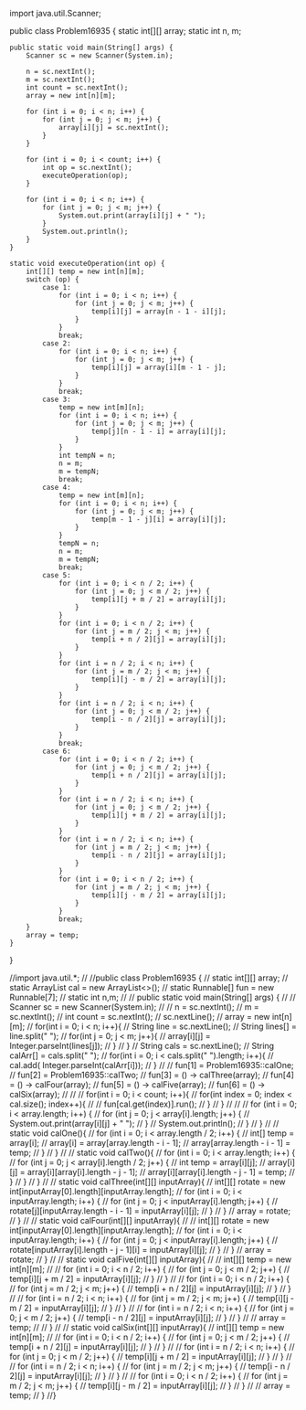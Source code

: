 import java.util.Scanner;

public class Problem16935 {
    static int[][] array;
    static int n, m;

    public static void main(String[] args) {
        Scanner sc = new Scanner(System.in);

        n = sc.nextInt();
        m = sc.nextInt();
        int count = sc.nextInt();
        array = new int[n][m];

        for (int i = 0; i < n; i++) {
            for (int j = 0; j < m; j++) {
                array[i][j] = sc.nextInt();
            }
        }

        for (int i = 0; i < count; i++) {
            int op = sc.nextInt();
            executeOperation(op);
        }

        for (int i = 0; i < n; i++) {
            for (int j = 0; j < m; j++) {
                System.out.print(array[i][j] + " ");
            }
            System.out.println();
        }
    }

    static void executeOperation(int op) {
        int[][] temp = new int[n][m];
        switch (op) {
            case 1:
                for (int i = 0; i < n; i++) {
                    for (int j = 0; j < m; j++) {
                        temp[i][j] = array[n - 1 - i][j];
                    }
                }
                break;
            case 2:
                for (int i = 0; i < n; i++) {
                    for (int j = 0; j < m; j++) {
                        temp[i][j] = array[i][m - 1 - j];
                    }
                }
                break;
            case 3:
                temp = new int[m][n];
                for (int i = 0; i < n; i++) {
                    for (int j = 0; j < m; j++) {
                        temp[j][n - 1 - i] = array[i][j];
                    }
                }
                int tempN = n;
                n = m;
                m = tempN;
                break;
            case 4:
                temp = new int[m][n];
                for (int i = 0; i < n; i++) {
                    for (int j = 0; j < m; j++) {
                        temp[m - 1 - j][i] = array[i][j];
                    }
                }
                tempN = n;
                n = m;
                m = tempN;
                break;
            case 5:
                for (int i = 0; i < n / 2; i++) {
                    for (int j = 0; j < m / 2; j++) {
                        temp[i][j + m / 2] = array[i][j];
                    }
                }
                for (int i = 0; i < n / 2; i++) {
                    for (int j = m / 2; j < m; j++) {
                        temp[i + n / 2][j] = array[i][j];
                    }
                }
                for (int i = n / 2; i < n; i++) {
                    for (int j = m / 2; j < m; j++) {
                        temp[i][j - m / 2] = array[i][j];
                    }
                }
                for (int i = n / 2; i < n; i++) {
                    for (int j = 0; j < m / 2; j++) {
                        temp[i - n / 2][j] = array[i][j];
                    }
                }
                break;
            case 6:
                for (int i = 0; i < n / 2; i++) {
                    for (int j = 0; j < m / 2; j++) {
                        temp[i + n / 2][j] = array[i][j];
                    }
                }
                for (int i = n / 2; i < n; i++) {
                    for (int j = 0; j < m / 2; j++) {
                        temp[i][j + m / 2] = array[i][j];
                    }
                }
                for (int i = n / 2; i < n; i++) {
                    for (int j = m / 2; j < m; j++) {
                        temp[i - n / 2][j] = array[i][j];
                    }
                }
                for (int i = 0; i < n / 2; i++) {
                    for (int j = m / 2; j < m; j++) {
                        temp[i][j - m / 2] = array[i][j];
                    }
                }
                break;
        }
        array = temp;
    }
}

//import java.util.*;
//
//public class Problem16935 {
//    static int[][] array;
//    static ArrayList<Integer> cal = new ArrayList<>();
//    static Runnable[] fun = new Runnable[7];
//    static int n,m;
//
//    public static void main(String[] args) {
//
//        Scanner sc = new Scanner(System.in);
//
//        n = sc.nextInt();
//        m = sc.nextInt();
//        int count = sc.nextInt();
//        sc.nextLine();
//        array = new int[n][m];
//        for(int i = 0; i < n; i++){
//            String line = sc.nextLine();
//            String lines[] = line.split(" ");
//            for(int j = 0; j < m; j++){
//                array[i][j] = Integer.parseInt(lines[j]);
//            }
//        }
//        String cals = sc.nextLine();
//        String calArr[] = cals.split(" ");
//        for(int i = 0; i < cals.split(" ").length; i++){
//            cal.add( Integer.parseInt(calArr[i]));
//        }
//
//        fun[1] = Problem16935::calOne;
//        fun[2] = Problem16935::calTwo;
//        fun[3] = () -> calThree(array);
//        fun[4] = () -> calFour(array);
//        fun[5] = () -> calFive(array);
//        fun[6] = () -> calSix(array);
//
//
//        for(int i = 0; i < count; i++){
//            for(int index = 0; index < cal.size(); index++){
//
//                fun[cal.get(index)].run();
//            }
//        }
//
//
//        for (int i = 0; i < array.length; i++) {
//            for (int j = 0; j < array[i].length; j++) {
//                System.out.print(array[i][j] + " ");
//            }
//            System.out.println();
//        }
//    }
//
//    static void calOne(){
//        for (int i = 0; i < array.length / 2; i++) {
//            int[] temp = array[i];
//            array[i] = array[array.length - i - 1];
//            array[array.length - i - 1] = temp;
//        }
//    }
//
//    static void calTwo(){
//        for (int i = 0; i < array.length; i++) {
//            for (int j = 0; j < array[i].length / 2; j++) {
//                int temp = array[i][j];
//                array[i][j] = array[i][array[i].length - j - 1];
//                array[i][array[i].length - j - 1] = temp;
//            }
//        }
//    }
//
//    static void calThree(int[][] inputArray){
//        int[][] rotate = new int[inputArray[0].length][inputArray.length];
//        for (int i = 0; i < inputArray.length; i++) {
//            for (int j = 0; j < inputArray[i].length; j++) {
//                rotate[j][inputArray.length - i - 1] = inputArray[i][j];
//            }
//        }
//        array = rotate;
//    }
//
//    static void calFour(int[][] inputArray){
//
//        int[][] rotate = new int[inputArray[0].length][inputArray.length];
//        for (int i = 0; i < inputArray.length; i++) {
//            for (int j = 0; j < inputArray[i].length; j++) {
//                rotate[inputArray[i].length - j - 1][i] = inputArray[i][j];
//            }
//        }
//        array = rotate;
//    }
//
//    static void calFive(int[][] inputArray){
//
//        int[][] temp = new int[n][m];
//
//        for (int i = 0; i < n / 2; i++) {
//            for (int j = 0; j < m / 2; j++) {
//                temp[i][j + m / 2] = inputArray[i][j];
//            }
//        }
//
//        for (int i = 0; i < n / 2; i++) {
//            for (int j = m / 2; j < m; j++) {
//                temp[i + n / 2][j] = inputArray[i][j];
//            }
//        }
//
//        for (int i = n / 2; i < n; i++) {
//            for (int j = m / 2; j < m; j++) {
//                temp[i][j - m / 2] = inputArray[i][j];
//            }
//        }
//
//        for (int i = n / 2; i < n; i++) {
//            for (int j = 0; j < m / 2; j++) {
//                temp[i - n / 2][j] = inputArray[i][j];
//            }
//        }
//
//        array = temp;
//
//    }
//
//    static void calSix(int[][] inputArray){
//        int[][] temp = new int[n][m];
//
//        for (int i = 0; i < n / 2; i++) {
//            for (int j = 0; j < m / 2; j++) {
//                temp[i + n / 2][j] = inputArray[i][j];
//            }
//        }
//
//        for (int i = n / 2; i < n; i++) {
//            for (int j = 0; j < m / 2; j++) {
//                temp[i][j + m / 2] = inputArray[i][j];
//            }
//        }
//
//        for (int i = n / 2; i < n; i++) {
//            for (int j = m / 2; j < m; j++) {
//                temp[i - n / 2][j] = inputArray[i][j];
//            }
//        }
//
//        for (int i = 0; i < n / 2; i++) {
//            for (int j = m / 2; j < m; j++) {
//                temp[i][j - m / 2] = inputArray[i][j];
//            }
//        }
//
//        array = temp;
//    }
//}
